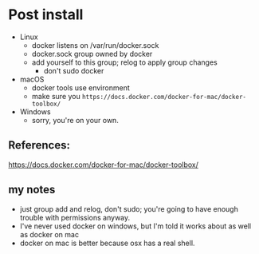 # Post install
 - Linux
   - docker listens on /var/run/docker.sock
   - docker.sock group owned by docker
   - add yourself to this group; relog to apply group changes
     - don't sudo docker
 - macOS
   - docker tools use environment
   - make sure you `https://docs.docker.com/docker-for-mac/docker-toolbox/`
 - Windows
   - sorry, you're on your own.

## References:

https://docs.docker.com/docker-for-mac/docker-toolbox/


## my notes
 - just group add and relog, don't sudo; you're going to have enough trouble with permissions anyway.
 - I've never used docker on windows, but I'm told it works about as well as docker on mac
 - docker on mac is better because osx has a real shell.
